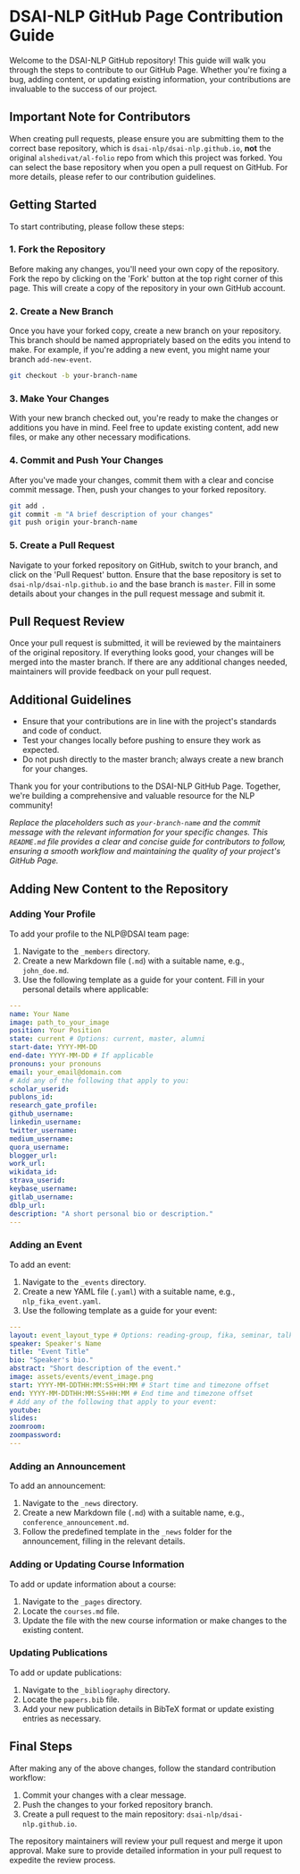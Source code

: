 # DSAI-NLP GitHub Page Contribution Guide

Welcome to the DSAI-NLP GitHub repository! This guide will walk you through the steps to contribute to our GitHub Page. Whether you're fixing a bug, adding content, or updating existing information, your contributions are invaluable to the success of our project.

## Important Note for Contributors

When creating pull requests, please ensure you are submitting them to the correct base repository, which is `dsai-nlp/dsai-nlp.github.io`, **not** the original `alshedivat/al-folio` repo from which this project was forked. You can select the base repository when you open a pull request on GitHub. For more details, please refer to our contribution guidelines.

## Getting Started

To start contributing, please follow these steps:

### 1. Fork the Repository

Before making any changes, you'll need your own copy of the repository. Fork the repo by clicking on the 'Fork' button at the top right corner of this page. This will create a copy of the repository in your own GitHub account.

### 2. Create a New Branch

Once you have your forked copy, create a new branch on your repository. This branch should be named appropriately based on the edits you intend to make. For example, if you're adding a new event, you might name your branch `add-new-event`.

```bash
git checkout -b your-branch-name
```

### 3. Make Your Changes

With your new branch checked out, you're ready to make the changes or additions you have in mind. Feel free to update existing content, add new files, or make any other necessary modifications.

### 4. Commit and Push Your Changes

After you've made your changes, commit them with a clear and concise commit message. Then, push your changes to your forked repository.

```bash
git add .
git commit -m "A brief description of your changes"
git push origin your-branch-name
```

### 5. Create a Pull Request

Navigate to your forked repository on GitHub, switch to your branch, and click on the 'Pull Request' button. Ensure that the base repository is set to `dsai-nlp/dsai-nlp.github.io` and the base branch is `master`. Fill in some details about your changes in the pull request message and submit it.

## Pull Request Review

Once your pull request is submitted, it will be reviewed by the maintainers of the original repository. If everything looks good, your changes will be merged into the master branch. If there are any additional changes needed, maintainers will provide feedback on your pull request.

## Additional Guidelines

- Ensure that your contributions are in line with the project's standards and code of conduct.
- Test your changes locally before pushing to ensure they work as expected.
- Do not push directly to the master branch; always create a new branch for your changes.

Thank you for your contributions to the DSAI-NLP GitHub Page. Together, we're building a comprehensive and valuable resource for the NLP community!

_Replace the placeholders such as `your-branch-name` and the commit message with the relevant information for your specific changes. This `README.md` file provides a clear and concise guide for contributors to follow, ensuring a smooth workflow and maintaining the quality of your project's GitHub Page._

## Adding New Content to the Repository

### Adding Your Profile

To add your profile to the NLP@DSAI team page:

1. Navigate to the `_members` directory.
2. Create a new Markdown file (`.md`) with a suitable name, e.g., `john_doe.md`.
3. Use the following template as a guide for your content. Fill in your personal details where applicable:

```yaml
---
name: Your Name
image: path_to_your_image
position: Your Position
state: current # Options: current, master, alumni
start-date: YYYY-MM-DD
end-date: YYYY-MM-DD # If applicable
pronouns: your pronouns
email: your_email@domain.com
# Add any of the following that apply to you:
scholar_userid:
publons_id:
research_gate_profile:
github_username:
linkedin_username:
twitter_username:
medium_username:
quora_username:
blogger_url:
work_url:
wikidata_id:
strava_userid:
keybase_username:
gitlab_username:
dblp_url:
description: "A short personal bio or description."
---
```

### Adding an Event

To add an event:

1. Navigate to the `_events` directory.
2. Create a new YAML file (`.yaml`) with a suitable name, e.g., `nlp_fika_event.yaml`.
3. Use the following template as a guide for your event:

```yaml
---
layout: event_layout_type # Options: reading-group, fika, seminar, talk
speaker: Speaker's Name
title: "Event Title"
bio: "Speaker's bio."
abstract: "Short description of the event."
image: assets/events/event_image.png
start: YYYY-MM-DDTHH:MM:SS+HH:MM # Start time and timezone offset
end: YYYY-MM-DDTHH:MM:SS+HH:MM # End time and timezone offset
# Add any of the following that apply to your event:
youtube:
slides:
zoomroom:
zoompassword:
---
```

### Adding an Announcement

To add an announcement:

1. Navigate to the `_news` directory.
2. Create a new Markdown file (`.md`) with a suitable name, e.g., `conference_announcement.md`.
3. Follow the predefined template in the `_news` folder for the announcement, filling in the relevant details.

### Adding or Updating Course Information

To add or update information about a course:

1. Navigate to the `_pages` directory.
2. Locate the `courses.md` file.
3. Update the file with the new course information or make changes to the existing content.

### Updating Publications

To add or update publications:

1. Navigate to the `_bibliography` directory.
2. Locate the `papers.bib` file.
3. Add your new publication details in BibTeX format or update existing entries as necessary.

## Final Steps

After making any of the above changes, follow the standard contribution workflow:

1. Commit your changes with a clear message.
2. Push the changes to your forked repository branch.
3. Create a pull request to the main repository: `dsai-nlp/dsai-nlp.github.io`.

The repository maintainers will review your pull request and merge it upon approval. Make sure to provide detailed information in your pull request to expedite the review process.
